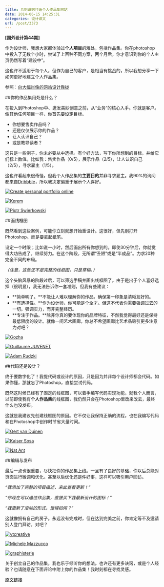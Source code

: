 ```yaml
---
title: 几则诀窍打造个人作品集网站
date: 2014-06-15 14:25:31
categories: 设计译文
url: /post/3373
---
```


**[国外设计第44期]**

作为设计师，我想大家都体验过**个人项目**的难处，包括作品集。你在photoshop中投入了无数个小时，尝试了上百种不同方案，两个月后，你才意识到你的个人主页仍然写着“建设中”。

这也许不适用于每个人，但作为自己的客户，是相当有挑战的，所以我想分享一下如何更好地建立个人作品集。

参照：[向大幅肖像的网站设计靠拢](http://designmodo.com/big-faces-web-design/ "向大幅肖像的网站设计靠拢")

##你的作品集用处是什么？

在投入到Photoshop中、迸发美妙创意之前，从“业务”的核心入手。你就是客户。像其他任何项目一样，你首先要设定目标。

* 你想要售卖作品吗？
* 还是仅仅展示你的作品？
* 让人认识自己？
* 或是教导读者？

这只是一些例子，你未必要从中选择。有个好方法，写下你所想到的目标，并给它们标上数值。比如我：售卖作品（0/5），展示作品（2/5），让人认识自己（2/5），寻求雇主（1/5）。

这也许看起来很奇怪，但我个人作品集的**主要目的**并非寻求雇主。我90%的询问都来自[Dribbble](http://designmodo.com/dribbble/)，所以我决定偏重于展示个人喜好。

[![Create personal portfolio online](http://designmodo.com/wp-content/uploads/2014/06/personal_portfolio_inspiration_1.jpg)](http://www.briannathanhartwell.com/)

[![Kerem](http://designmodo.com/wp-content/uploads/2014/06/personal_portfolio_inspiration_2.jpg)](http://kerem.co/)

[![Piotr Swierkowski](http://designmodo.com/wp-content/uploads/2014/06/personal_portfolio_inspiration_3.jpg)](http://piotrswierkowski.com/)

##画线框图

既然看到这些案例，可能你立刻就想开始重设计。这很好，但先别打开Photoshop。而是要拿起纸笔。

设定一个时限；比如说一小时，然后画出所有你想到的。即使30分钟后，你就觉得大功告成了，继续努力。在这个阶段，无所谓“丑陋”或是“半成品”。力求20种完全不同的布局。

_（注意，这些还不是完整的线框图，只是草稿。）_

这个头脑风暴的阶段过后，可以筛选手稿并画出线框图了。由于是出于个人喜好选择（很明显），我无法告诉你一套准则，但我有些建议：

* **简单明了。**不能让人难以理解你的作品。确保第一印象是清晰友好的。
* **有选择性。**作为设计师，你可能是个全才。但这不代表你需要强调过去的一切。强调实力，而非完整经历。
* **专注于作品。**除非你真的要体现你的品牌特征，不然我觉得最好还是保持最低限度的设计。就像一间艺术画廊，你总不希望画廊比艺术品吸引更多注意力对吧？

[![Gozha](http://designmodo.com/wp-content/uploads/2014/06/personal_portfolio_inspiration_4.jpg "Tips for Creating a Great Personal Online Portfolio")](http://www.gozha.net)

[![Guillaume JUVENET](http://designmodo.com/wp-content/uploads/2014/06/personal_portfolio_inspiration_5.jpg "Tips for Creating a Great Personal Online Portfolio")](http://www.guillaumejuvenet.com/)

[![Adam Rudzki](http://designmodo.com/wp-content/uploads/2014/06/personal_portfolio_inspiration_6.jpg "Tips for Creating a Great Personal Online Portfolio")](http://adamrudzki.com)

##代码还是设计？

终于要数字化了！我提代码或设计的原因，只是因为并非每个设计师都会代码。如果你懂，那就忘了Photoshop，直接尝试代码。

既然这时候已经有了固定的线框图，可以着手编写代码实现功能。就我个人而言，以前即使我有**个人作品集**的线框图，我仍然只会在Photoshop里改来改去，最终什么也没发布。

这就是我建议先创建线框图的原因。它不仅让我保持正确的流程，也在我编写代码和在Photoshop中创作时节省大量时间。

[![Gert van Duinen](http://designmodo.com/wp-content/uploads/2014/06/personal_portfolio_inspiration_7.jpg "Tips for Creating a Great Personal Online Portfolio")](http://gertvanduinen.com)

[![Kaiser Sosa](http://designmodo.com/wp-content/uploads/2014/06/personal_portfolio_inspiration_8.jpg "Tips for Creating a Great Personal Online Portfolio")](http://www.kaisersosa.com)

[![Nat Ant](http://designmodo.com/wp-content/uploads/2014/06/personal_portfolio_inspiration_9.jpg "Tips for Creating a Great Personal Online Portfolio")](http://www.nat-ant.de)

##编辑与发布

最后一点也很重要，尽快把你的作品集上线。一旦有了良好的基础，你以后总能对页面进行微调和优化。甚至以后优化还是件好事，这样可以吸引用户回访。

_“我添加了完整的项目描述，来此查看更新！”_

_“你现在可以通过作品集，直接买下我最新设计的图标！”_

_“我更新了滚动的形式，觉得如何？”_

这就像拥有自己的房子。永远没有完成时，但在达到完美之前，你肯定等不及邀请别人登门拜访，对吧？

[![vtcreative](http://designmodo.com/wp-content/uploads/2014/06/personal_portfolio_inspiration_10.jpg "Tips for Creating a Great Personal Online Portfolio")](http://www.vtcreative.fr)

[![Michele Mazzucco](http://designmodo.com/wp-content/uploads/2014/06/personal_portfolio_inspiration_11.jpg "Tips for Creating a Great Personal Online Portfolio")](http://michelemazzucco.it/)

[![graphisterie](http://designmodo.com/wp-content/uploads/2014/06/personal_portfolio_inspiration_12.jpg "Tips for Creating a Great Personal Online Portfolio")](http://www.graphisterie.lu)

关于创立自己的作品集，我也乐于倾听你的想法。也许还有更多诀窍，或是个人经验？也请随意在下面评论中附上你的作品集！我时刻都在寻找灵感。

[原文链接](http://designmodo.com/create-online-portfolio/)